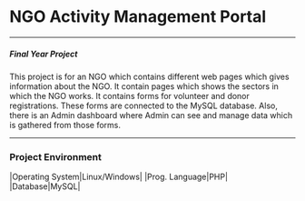 
# NGO Activity Management Portal
***

##### Final Year Project

This project is for an NGO which contains different web pages which gives information about the NGO. It contain pages which shows the sectors in which the NGO works. 
It contains forms for volunteer and donor registrations.
These forms are connected to the MySQL database.
Also, there is an Admin dashboard where Admin can see and manage data which is gathered from those forms.
***

### Project Environment

|Operating System|Linux/Windows|
|Prog. Language|PHP|
|Database|MySQL|
